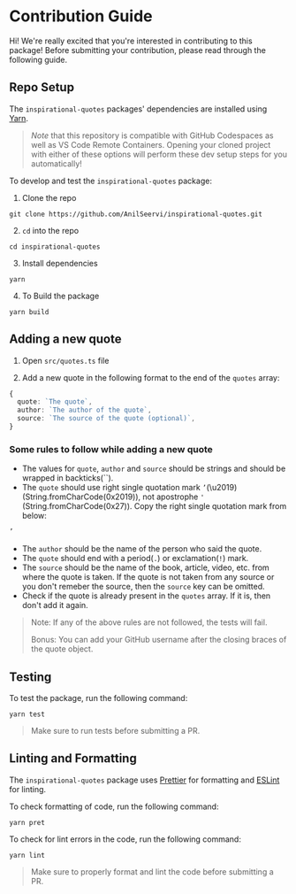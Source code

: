 # Contribution Guide

Hi! We're really excited that you're interested in contributing to this package! Before submitting your contribution, please read through the following guide.

## Repo Setup

The `inspirational-quotes` packages' dependencies are installed using [Yarn](https://yarnpkg.com/).

> _Note_ that this repository is compatible with GitHub Codespaces as well as VS Code Remote Containers. Opening your cloned project with either of these options will perform these dev setup steps for you automatically!

To develop and test the `inspirational-quotes` package:

1. Clone the repo

```shell
git clone https://github.com/AnilSeervi/inspirational-quotes.git
```

2. `cd` into the repo

```shell
cd inspirational-quotes
```

3. Install dependencies

```shell
yarn
```

4. To Build the package

```shell
yarn build
```

## Adding a new quote

1. Open `src/quotes.ts` file

2. Add a new quote in the following format to the end of the `quotes` array:

```ts
{
  quote: `The quote`,
  author: `The author of the quote`,
  source: `The source of the quote (optional)`,
}
```

### Some rules to follow while adding a new quote

- The values for `quote`, `author` and `source` should be strings and should be wrapped in backticks(\`\`).
- The `quote` should use right single quotation mark `’`(\u2019) (String.fromCharCode(0x2019)), not apostrophe `'` (String.fromCharCode(0x27)). Copy the right single quotation mark from below:

```md
’
```

- The `author` should be the name of the person who said the quote.
- The `quote` should end with a period(`.`) or exclamation(`!`) mark.
- The `source` should be the name of the book, article, video, etc. from where the quote is taken. If the quote is not taken from any source or you don't remeber the source, then the `source` key can be omitted.
- Check if the quote is already present in the `quotes` array. If it is, then don't add it again.

> Note: If any of the above rules are not followed, the tests will fail.
>
> Bonus: You can add your GitHub username after the closing braces of the quote object.

## Testing

To test the package, run the following command:

```shell
yarn test
```

> Make sure to run tests before submitting a PR.

## Linting and Formatting

The `inspirational-quotes` package uses [Prettier](https://prettier.io/) for formatting and [ESLint](https://eslint.org/) for linting.

To check formatting of code, run the following command:

```shell
yarn pret
```

To check for lint errors in the code, run the following command:

```shell
yarn lint
```

> Make sure to properly format and lint the code before submitting a PR.
